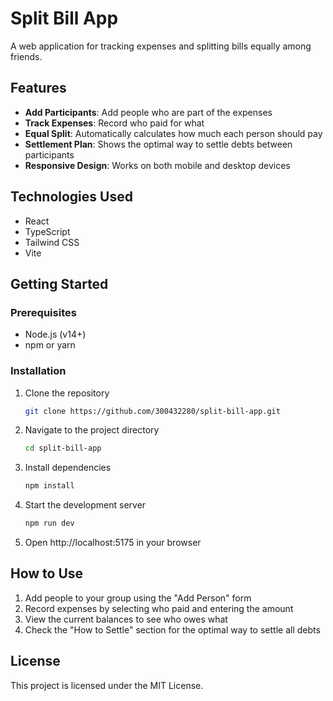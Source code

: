 # Split Bill App

A web application for tracking expenses and splitting bills equally among friends.

## Features

- **Add Participants**: Add people who are part of the expenses
- **Track Expenses**: Record who paid for what
- **Equal Split**: Automatically calculates how much each person should pay
- **Settlement Plan**: Shows the optimal way to settle debts between participants
- **Responsive Design**: Works on both mobile and desktop devices

## Technologies Used

- React
- TypeScript
- Tailwind CSS
- Vite

## Getting Started

### Prerequisites
- Node.js (v14+)
- npm or yarn

### Installation

1. Clone the repository
   ```bash
   git clone https://github.com/300432280/split-bill-app.git
   ```

2. Navigate to the project directory
   ```bash
   cd split-bill-app
   ```

3. Install dependencies
   ```bash
   npm install
   ```

4. Start the development server
   ```bash
   npm run dev
   ```

5. Open http://localhost:5175 in your browser

## How to Use

1. Add people to your group using the "Add Person" form
2. Record expenses by selecting who paid and entering the amount
3. View the current balances to see who owes what
4. Check the "How to Settle" section for the optimal way to settle all debts

## License

This project is licensed under the MIT License.
